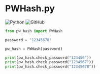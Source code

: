 # PWHash.py

![Python](https://img.shields.io/badge/python-3670A0?style=for-the-badge&logo=python&logoColor=ffdd54) ![GitHub](https://img.shields.io/badge/github-%23121011.svg?style=for-the-badge&logo=github&logoColor=white)

```python
from pw_hash import PWHash

password = "12345678"

pw_hash = PWHash(password)

print(pw_hash.check_password("123456"))
print(pw_hash.check_password("1234567"))
print(pw_hash.check_password("12345678"))
```